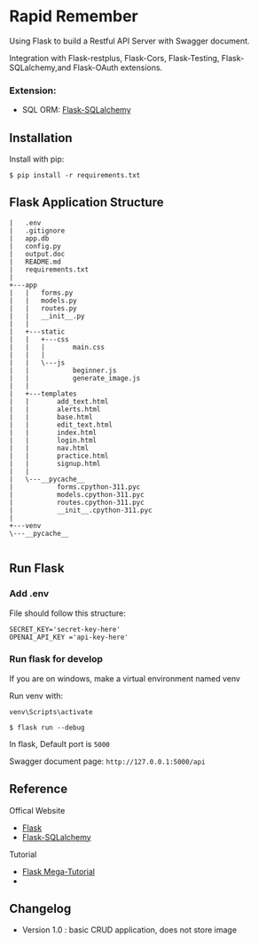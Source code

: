 # Rapid Remember

Using Flask to build a Restful API Server with Swagger document.

Integration with Flask-restplus, Flask-Cors, Flask-Testing, Flask-SQLalchemy,and Flask-OAuth extensions.

### Extension:

- SQL ORM: [Flask-SQLalchemy](http://flask-sqlalchemy.pocoo.org/2.1/)

## Installation

Install with pip:

```
$ pip install -r requirements.txt
```

## Flask Application Structure 
```
|   .env
|   .gitignore
|   app.db
|   config.py
|   output.doc
|   README.md
|   requirements.txt
|   
+---app
|   |   forms.py
|   |   models.py
|   |   routes.py
|   |   __init__.py
|   |   
|   +---static
|   |   +---css
|   |   |       main.css
|   |   |       
|   |   \---js
|   |           beginner.js
|   |           generate_image.js
|   |           
|   +---templates
|   |       add_text.html
|   |       alerts.html
|   |       base.html
|   |       edit_text.html
|   |       index.html
|   |       login.html
|   |       nav.html
|   |       practice.html
|   |       signup.html
|   |       
|   \---__pycache__
|           forms.cpython-311.pyc
|           models.cpython-311.pyc
|           routes.cpython-311.pyc
|           __init__.cpython-311.pyc
|
+---venv
\---__pycache__


```
 
## Run Flask

### Add .env

File should follow this structure:

```
SECRET_KEY='secret-key-here'
OPENAI_API_KEY ='api-key-here'
```
### Run flask for develop

If you are on windows, make a virtual environment named venv

Run venv with:

```
venv\Scripts\activate
```


```
$ flask run --debug
```

In flask, Default port is `5000`

Swagger document page:  `http://127.0.0.1:5000/api`


## Reference

Offical Website

- [Flask](http://flask.pocoo.org/)
- [Flask-SQLalchemy](http://flask-sqlalchemy.pocoo.org/2.1/)

Tutorial

- [Flask Mega-Tutorial](https://blog.miguelgrinberg.com/post/the-flask-mega-tutorial-part-i-hello-world)
-

## Changelog

- Version 1.0 : basic CRUD application, does not store image 

